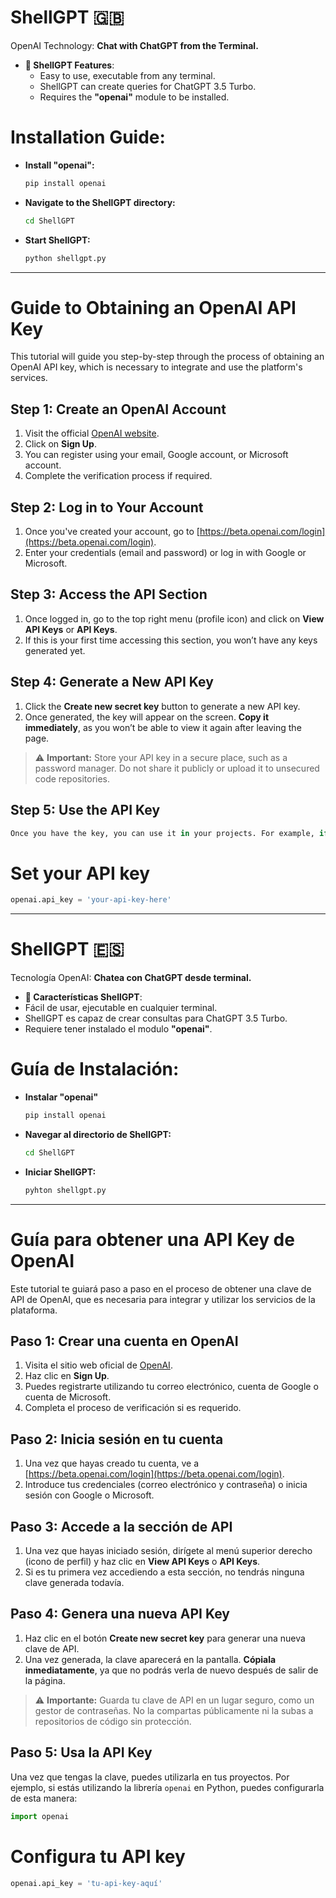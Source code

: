 # ShellGPT 🇬🇧
OpenAI Technology: **Chat with ChatGPT from the Terminal.**

- **🤖 ShellGPT Features**:
  - Easy to use, executable from any terminal.
  - ShellGPT can create queries for ChatGPT 3.5 Turbo.
  - Requires the **"openai"** module to be installed.

# **Installation Guide**:

  - **Install "openai":**
    ```bash
    pip install openai
    ```

  - **Navigate to the ShellGPT directory:**
    ```bash
    cd ShellGPT
    ```

  - **Start ShellGPT:**
    ```bash
    python shellgpt.py
    ```

--- 


# Guide to Obtaining an OpenAI API Key

This tutorial will guide you step-by-step through the process of obtaining an OpenAI API key, which is necessary to integrate and use the platform's services.

## Step 1: Create an OpenAI Account

1. Visit the official [OpenAI website](https://beta.openai.com/signup/).
2. Click on **Sign Up**.
3. You can register using your email, Google account, or Microsoft account.
4. Complete the verification process if required.

## Step 2: Log in to Your Account

1. Once you've created your account, go to [https://beta.openai.com/login](https://beta.openai.com/login).
2. Enter your credentials (email and password) or log in with Google or Microsoft.

## Step 3: Access the API Section

1. Once logged in, go to the top right menu (profile icon) and click on **View API Keys** or **API Keys**.
2. If this is your first time accessing this section, you won’t have any keys generated yet.

## Step 4: Generate a New API Key

1. Click the **Create new secret key** button to generate a new API key.
2. Once generated, the key will appear on the screen. **Copy it immediately**, as you won’t be able to view it again after leaving the page.

> ⚠️ **Important:** Store your API key in a secure place, such as a password manager. Do not share it publicly or upload it to unsecured code repositories.

## Step 5: Use the API Key
```python
Once you have the key, you can use it in your projects. For example, if you are using the `openai` Python library, you can set the key like this:
```
# Set your API key
```python
openai.api_key = 'your-api-key-here'
```

---

# ShellGPT 🇪🇸
Tecnología OpenAI: **Chatea con ChatGPT desde terminal.**

- **🤖 Características ShellGPT**:  
- Fácil de usar, ejecutable en cualquier terminal.
- ShellGPT es capaz de crear consultas para ChatGPT 3.5 Turbo.
- Requiere tener instalado el modulo **"openai"**.

# **Guía de Instalación**:

- **Instalar "openai"**
  ```bash
  pip install openai
  ```

- **Navegar al directorio de ShellGPT:**
  ```bash
  cd ShellGPT
  ```

- **Iniciar ShellGPT:**
  ```bash
  pyhton shellgpt.py
  ```

---


  # Guía para obtener una API Key de OpenAI

Este tutorial te guiará paso a paso en el proceso de obtener una clave de API de OpenAI, que es necesaria para integrar y utilizar los servicios de la plataforma.

## Paso 1: Crear una cuenta en OpenAI

1. Visita el sitio web oficial de [OpenAI](https://beta.openai.com/signup/).
2. Haz clic en **Sign Up**.
3. Puedes registrarte utilizando tu correo electrónico, cuenta de Google o cuenta de Microsoft.
4. Completa el proceso de verificación si es requerido.

## Paso 2: Inicia sesión en tu cuenta

1. Una vez que hayas creado tu cuenta, ve a [https://beta.openai.com/login](https://beta.openai.com/login).
2. Introduce tus credenciales (correo electrónico y contraseña) o inicia sesión con Google o Microsoft.

## Paso 3: Accede a la sección de API

1. Una vez que hayas iniciado sesión, dirígete al menú superior derecho (icono de perfil) y haz clic en **View API Keys** o **API Keys**.
2. Si es tu primera vez accediendo a esta sección, no tendrás ninguna clave generada todavía.

## Paso 4: Genera una nueva API Key

1. Haz clic en el botón **Create new secret key** para generar una nueva clave de API.
2. Una vez generada, la clave aparecerá en la pantalla. **Cópiala inmediatamente**, ya que no podrás verla de nuevo después de salir de la página.

> ⚠️ **Importante:** Guarda tu clave de API en un lugar seguro, como un gestor de contraseñas. No la compartas públicamente ni la subas a repositorios de código sin protección.

## Paso 5: Usa la API Key

Una vez que tengas la clave, puedes utilizarla en tus proyectos. Por ejemplo, si estás utilizando la librería `openai` en Python, puedes configurarla de esta manera:
```python
import openai
```

# Configura tu API key
```python
openai.api_key = 'tu-api-key-aquí'
```


